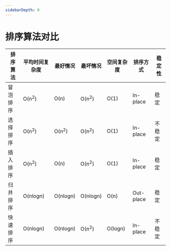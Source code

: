 ```yaml
---
sidebarDepth: 0
---
```


# 排序算法对比

| 排序算法 | 平均时间复杂度   | 最好情况         | 最坏情况         | 空间复杂度 | 排序方式  | 稳定性 |
| -------- | ---------------- | ---------------- | ---------------- | ---------- | --------- | ------ |
| 冒泡排序 | O(n<sup>2</sup>) | O(n)             | O(n<sup>2</sup>) | O(1)       | In-place  | 稳定   |
| 选择排序 | O(n<sup>2</sup>) | O(n<sup>2</sup>) | O(n<sup>2</sup>) | O(1)       | In-place  | 不稳定 |
| 插入排序 | O(n<sup>2</sup>) | O(n)             | O(n<sup>2</sup>) | O(1)       | In-place  | 稳定   |
| 归并排序 | O(nlogn)         | O(nlogn)         | O(nlogn)         | O(n)       | Out-place | 稳定   |
| 快速排序 | O(nlogn)         | O(nlogn)         | O(n<sup>2</sup>) | O(logn)    | In-place  | 不稳定 |

